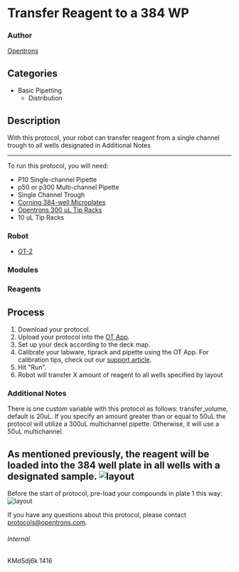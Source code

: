 # Transfer Reagent to a 384 WP

### Author
[Opentrons](http://www.opentrons.com/)

## Categories
* Basic Pipetting
    * Distribution

## Description
With this protocol, your robot can transfer reagent from a single channel trough to all wells designated in Additional Notes

---

To run this protocol, you will need:
* P10 Single-channel Pipette
* p50 or p300 Multi-channel Pipette
* Single Channel Trough
* [Corning 384-well Microplates](https://www.sigmaaldrich.com/catalog/product/sigma/cls3575?lang=en&region=US)
* [Opentrons 300 uL Tip Racks](https://shop.opentrons.com/collections/opentrons-tips)
* 10 uL Tip Racks

### Robot
* [OT-2](https://opentrons.com/ot-2)

### Modules

### Reagents

## Process
1. Download your protocol.
2. Upload your protocol into the [OT App](https://opentrons.com/ot-app).
3. Set up your deck according to the deck map.
4. Calibrate your labware, tiprack and pipette using the OT App. For calibration tips, check out our [support article](https://support.opentrons.com/ot-2/getting-started-software-setup/deck-calibration).
5. Hit "Run".
6. Robot will transfer X amount of reagent to all wells specified by layout

### Additional Notes
There is one custom variable with this protocol as follows:
transfer_volume, default is 20uL. If you specify an amount greater than or equal to 50uL the protocol will utilize a 300uL multichannel pipette. Otherwise, it will use a 50uL multichannel.

As mentioned previously, the reagent will be loaded into the 384 well plate in all wells with a designated sample.
![layout](https://s3.amazonaws.com/opentrons-protocol-library-website/custom-README-images/1418-m-joey-lee-at-bioinformatics-institute-astar/plate_layout_384.JPG)
---

Before the start of protocol, pre-load your compounds in plate 1 this way:
![layout](https://s3.amazonaws.com/opentrons-protocol-library-website/custom-README-images/1416-quentis-therapeutics/plate_1.png)

If you have any questions about this protocol, please contact protocols@opentrons.com.

###### Internal
KMdSdj6k
1416
